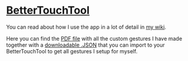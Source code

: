 # [BetterTouchTool](https://www.boastr.net)
You can read about how I use the app in a lot of detail in [my wiki](https://wiki.nikitavoloboev.xyz/macOS/apps/BetterTouchTool.html).

Here you can find the [PDF file](./gestures.pdf) with all the custom gestures I have made together with a [downloadable .JSON](https://raw.githubusercontent.com/nikitavoloboev/my-mac-os/master/btt/Main.json) that you can import to your BetterTouchTool to get all gestures I setup for myself.